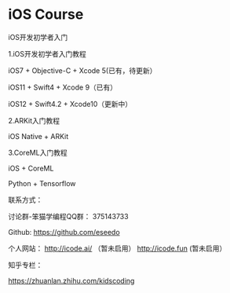iOS Course
==========

iOS开发初学者入门

1.iOS开发初学者入门教程

iOS7 + Objective-C + Xcode 5(已有，待更新）

iOS11 + Swift4 + Xcode 9（已有）

iOS12 + Swift4.2 + Xcode10（更新中）

2.ARKit入门教程

iOS Native + ARKit  

3.CoreML入门教程

iOS + CoreML 

Python + Tensorflow

联系方式：

讨论群-笨猫学编程QQ群：
375143733

Github:
https://github.com/eseedo

个人网站：
http://icode.ai/ （暂未启用）
http://icode.fun (暂未启用）

知乎专栏：

https://zhuanlan.zhihu.com/kidscoding



